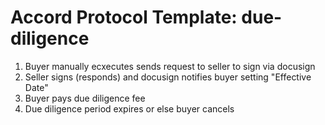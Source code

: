 
# Accord Protocol Template: due-diligence




1. Buyer manually ecxecutes sends request to seller to sign via docusign
2. Seller signs (responds) and docusign notifies buyer setting "Effective Date" 
3. Buyer pays due diligence fee
4. Due diligence period expires or else buyer cancels

